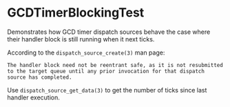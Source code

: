 GCDTimerBlockingTest
====================

Demonstrates how GCD timer dispatch sources behave the case where their handler block is still running when it next ticks.

According to the `dispatch_source_create(3)` man page:

    The handler block need not be reentrant safe, as it is not resubmitted to the target queue until any prior invocation for that dispatch source has completed. 

Use `dispatch_source_get_data(3)` to get the number of ticks since last handler execution.

